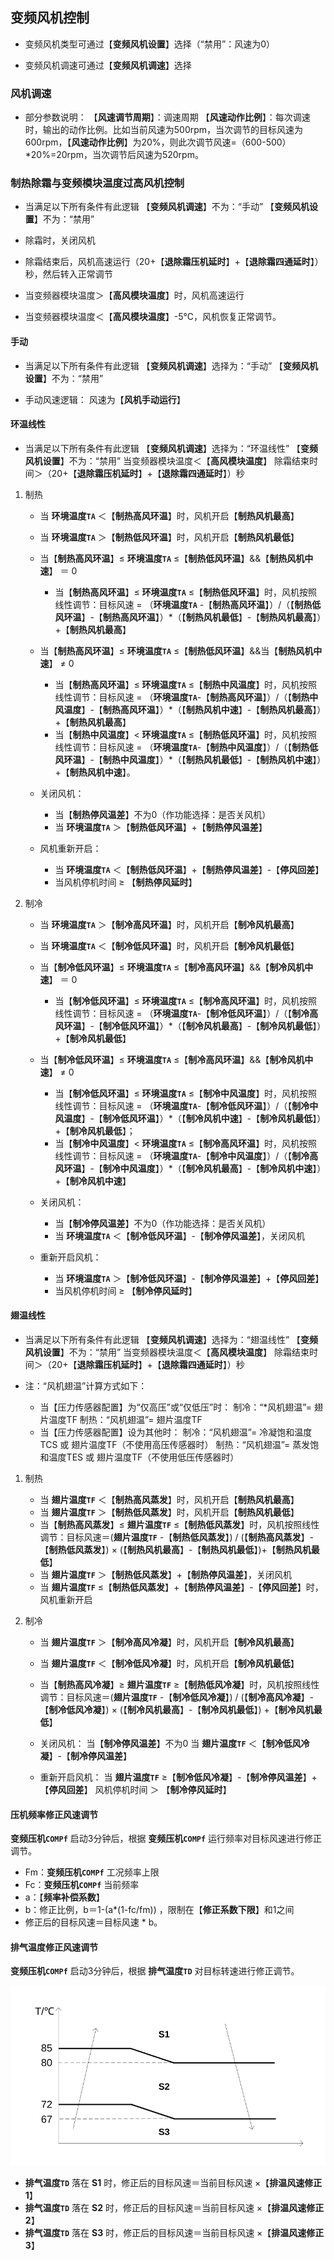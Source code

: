 <!-- 注意事项 -->
<!-- 起始分级标题：##（二级标题） -->

## 变频风机控制

- 变频风机类型可通过【**变频风机设置**】选择（“禁用”：风速为0）

- 变频风机调速可通过【**变频风机调速**】选择

### 风机调速

- 部分参数说明：
【**风速调节周期**】：调速周期
【**风速动作比例**】：每次调速时，输出的动作比例。比如当前风速为500rpm，当次调节的目标风速为600rpm，【**风速动作比例**】为20%，则此次调节风速=（600-500）*20%=20rpm，当次调节后风速为520rpm。

### 制热除霜与变频模块温度过高风机控制

- 当满足以下所有条件有此逻辑
 【**变频风机调速**】不为：“手动”
 【**变频风机设置**】不为：“禁用”

- 除霜时，关闭风机
- 除霜结束后，风机高速运行（20+【**退除霜压机延时**】+【**退除霜四通延时**】）秒，然后转入正常调节
- 当变频器模块温度＞【**高风模块温度**】时，风机高速运行
- 当变频器模块温度＜【**高风模块温度**】-5℃，风机恢复正常调节。

#### 手动

- 当满足以下所有条件有此逻辑
 【**变频风机调速**】选择为：“手动”
 【**变频风机设置**】不为：“禁用”
  
- 手动风速逻辑：
  风速为【**风机手动运行**】

#### 环温线性

- 当满足以下所有条件有此逻辑
 【**变频风机调速**】选择为：“环温线性”
 【**变频风机设置**】不为：“禁用”
  当变频器模块温度＜【**高风模块温度**】
  除霜结束时间＞（20+【**退除霜压机延时**】+【**退除霜四通延时**】）秒

1. 制热
   - 当 **环境温度`TA`**  ＜【**制热高风环温**】时，风机开启【**制热风机最高**】
   - 当 **环境温度`TA`**  ＞【**制热低风环温**】时，风机开启【**制热风机最低**】
   - 当【**制热高风环温**】≤ **环境温度`TA`** ≤【**制热低风环温**】&&【**制热风机中速**】 ＝ 0
     - 当【**制热高风环温**】≤ **环境温度`TA`** ≤【**制热低风环温**】时，风机按照线性调节：目标风速 = （**环境温度`TA`** -【**制热高风环温**】）/（【**制热低风环温**】-【**制热高风环温**】）*（【**制热风机最低**】-【**制热风机最高**】）+【**制热风机最高**】
   - 当【**制热高风环温**】≤ **环境温度`TA`** ≤【**制热低风环温**】&&当【**制热风机中速**】 ≠ 0
     - 当【**制热高风环温**】≤ **环境温度`TA`** ≤【**制热中风温度**】时，风机按照线性调节：目标风速 = （**环境温度`TA`**-【**制热高风环温**】）/（【**制热中风温度**】-【**制热高风环温**】）*（【**制热风机中速**】-【**制热风机最高**】）+【**制热风机最高**】
     - 当【**制热中风温度**】< **环境温度`TA`** ≤【**制热低风环温**】时，风机按照线性调节：目标风速 = （**环境温度`TA`**-【**制热中风温度**】）/（【**制热低风环温**】-【**制热中风温度**】）*（【**制热风机最低**】-【**制热风机中速**】）+【**制热风机中速**】。

   - 关闭风机：
      - 当【**制热停风温差**】不为0（作功能选择：是否关风机）
      - 当 **环境温度`TA`** ＞【**制热低风环温**】+【**制热停风温差**】

   - 风机重新开启： 
      - 当 **环境温度`TA`** ＜【**制热低风环温**】+【**制热停风温差**】-【**停风回差**】
      - 当风机停机时间 ≥ 【**制热停风延时**】
2. 制冷

    - 当 **环境温度`TA`** ＞【**制冷高风环温**】时，风机开启【**制冷风机最高**】

    - 当 **环境温度`TA`** ＜【**制冷低风环温**】时，风机开启【**制冷风机最低**】

    - 当【**制冷低风环温**】≤ **环境温度`TA`** ≤【**制冷高风环温**】&&【**制冷风机中速**】 ＝ 0
       - 当【**制冷低风环温**】≤ **环境温度`TA`** ≤【**制冷高风环温**】时，风机按照线性调节：目标风速 = （**环境温度`TA`**-【**制冷低风环温**】）/（【**制冷高风环温**】-【**制冷低风环温**】）*（【**制冷风机最高**】-【**制冷风机最低**】）+【**制冷风机最低**】

    - 当【**制冷低风环温**】≤ **环境温度`TA`** ≤【**制冷高风环温**】&&【**制冷风机中速**】 ≠ 0
       - 当【**制冷低风环温**】≤ **环境温度`TA`** ≤【**制冷中风温度**】时，风机按照线性调节：目标风速 = （**环境温度`TA`**-【**制冷低风环温**】）/（【**制冷中风温度**】-【**制冷低风环温**】）*（【**制冷风机中速**】-【**制冷风机最低**】）+【**制冷风机最低**】；
       - 当【**制冷中风温度**】< **环境温度`TA`** ≤【**制冷高风环温**】时，风机按照线性调节：目标风速 = （**环境温度`TA`**-【**制冷中风温度**】）/（【**制冷高风环温**】-【**制冷中风温度**】）*（【**制冷风机最高**】-【**制冷风机中速**】）+【**制冷风机中速**】
  
    - 关闭风机：
      - 当【**制冷停风温差**】不为0（作功能选择：是否关风机）
      - 当 **环境温度`TA`** ＜【**制冷低风环温**】-【**制冷停风温差**】，关闭风机
    - 重新开启风机：
      - 当 **环境温度`TA`** ＞【**制冷低风环温**】-【**制冷停风温差**】+【**停风回差**】
      - 当风机停机时间 ≥ 【**制冷停风延时**】

#### 翅温线性

- 当满足以下所有条件有此逻辑
 【**变频风机调速**】选择为：“翅温线性”
 【**变频风机设置**】不为：“禁用”
  当变频器模块温度＜【**高风模块温度**】
  除霜结束时间＞（20+【**退除霜压机延时**】+【**退除霜四通延时**】）秒

- 注：“风机翅温”计算方式如下：
  - 当【压力传感器配置】为“仅高压”或“仅低压”时：
    制冷：“*风机翅温”= 翅片温度TF
    制热：“风机翅温”= 翅片温度TF
  - 当【压力传感器配置】设为其他时：
    制冷：“风机翅温”= 冷凝饱和温度TCS 或 翅片温度TF（不使用高压传感器时）
    制热：“风机翅温”= 蒸发饱和温度TES 或 翅片温度TF（不使用低压传感器时）

1. 制热

   - 当 **翅片温度`TF`** ＜【**制热高风蒸发**】时，风机开启【**制热风机最高**】
   - 当 **翅片温度`TF`** ＞【**制热低风蒸发**】时，风机开启【**制热风机最低**】
   - 当【**制热高风蒸发**】≤ **翅片温度`TF`** ≤【**制热低风蒸发**】时，风机按照线性调节：目标风速＝(**翅片温度`TF`** -【**制热低风蒸发**】) / (【**制热高风蒸发**】-【**制热低风蒸发**】) × (【**制热风机最高**】-【**制热风机最低**】)+【**制热风机最低**】
   - 当 **翅片温度`TF`** ＞【**制热低风蒸发**】+【**制热停风温差**】，关闭风机
   - 当 **翅片温度`TF`** ≤【**制热低风蒸发**】+【**制热停风温差**】-【**停风回差**】时，风机重新开启

2. 制冷

   - 当 **翅片温度`TF`** ＞【**制冷高风冷凝**】时，风机开启【**制冷风机最高**】
   - 当 **翅片温度`TF`** ＜【**制冷低风冷凝**】时，风机开启【**制冷风机最低**】
   - 当【**制热高风冷凝**】≥ **翅片温度`TF`** ≥【**制热低风冷凝**】时，风机按照线性调节：目标风速＝(**翅片温度`TF`** -【**制冷低风冷凝**】) / (【**制冷高风冷凝**】-【**制冷低风冷凝**】) × (【**制冷风机最高**】-【**制冷风机最低**】) +【**制冷风机最低**】
  
   - 关闭风机：
     当【**制冷停风温差**】不为0
     当 **翅片温度`TF`** ＜【**制冷低风冷凝**】-【**制冷停风温差**】
   - 重新开启风机：
     当 **翅片温度`TF`** ≥【**制冷低风冷凝**】-【**制冷停风温差**】+【**停风回差**】
     风机停机时间 ＞ 【**制冷停风延时**】

#### 压机频率修正风速调节

**变频压机`COMPf`** 启动3分钟后，根据 **变频压机`COMPf`** 运行频率对目标风速进行修正调节。

- Fm：**变频压机`COMPf`** 工况频率上限
- Fc：**变频压机`COMPf`** 当前频率
- a：【**频率补偿系数**】
- b：修正比例，b＝1-(a*(1-fc/fm)) ，限制在【**修正系数下限**】和1之间
- 修正后的目标风速＝目标风速 * b。

#### 排气温度修正风速调节

**变频压机`COMPf`** 启动3分钟后，根据 **排气温度`TD`** 对目标转速进行修正调节。

![排气温度修正风速调节](.img/排气温度修正风速调节.svg#large)

- **排气温度`TD`** 落在 **S1** 时，修正后的目标风速＝当前目标风速 ×【**排温风速修正1**】
- **排气温度`TD`** 落在 **S2** 时，修正后的目标风速＝当前目标风速 ×【**排温风速修正2**】
- **排气温度`TD`** 落在 **S3** 时，修正后的目标风速＝当前目标风速 ×【**排温风速修正3**】
